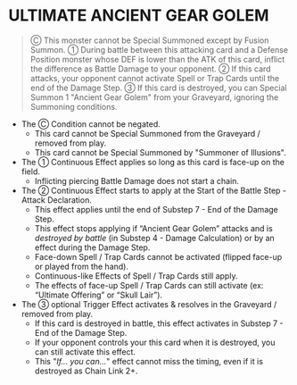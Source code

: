 # ULTIMATE ANCIENT GEAR GOLEM

> Ⓒ This monster cannot be Special Summoned except by Fusion Summon. ① During battle between this attacking card and a Defense Position monster whose DEF is lower than the ATK of this card, inflict the difference as Battle Damage to your opponent. ② If this card attacks, your opponent cannot activate Spell or Trap Cards until the end of the Damage Step. ③ If this card is destroyed, you can Special Summon 1 "Ancient Gear Golem" from your Graveyard, ignoring the Summoning conditions.

*   The Ⓒ Condition cannot be negated.
    *   This card cannot be Special Summoned from the Graveyard / removed from play.
    *   This card cannot be Special Summoned by "Summoner of Illusions".
*   The ① Continuous Effect applies so long as this card is face-up on the field.
    *   Inflicting piercing Battle Damage does not start a chain.
*   The ② Continuous Effect starts to apply at the Start of the Battle Step - Attack Declaration.
    *   This effect applies until the end of Substep 7 - End of the Damage Step.
    *   This effect stops applying if “Ancient Gear Golem” attacks and is _destroyed by battle_ (in Substep 4 - Damage Calculation) or by an effect during the Damage Step.
    *   Face-down Spell / Trap Cards cannot be activated (flipped face-up or played from the hand).
    *   Continuous-like Effects of Spell / Trap Cards still apply.
    *   The effects of face-up Spell / Trap Cards can still activate (ex: “Ultimate Offering” or “Skull Lair”).
*   The ③ optional Trigger Effect activates & resolves in the Graveyard / removed from play.
    *   If this card is destroyed in battle, this effect activates in Substep 7 - End of the Damage Step.
    *   If your opponent controls your this card when it is destroyed, you can still activate this effect.
    *   This "_If... you can..._" effect cannot miss the timing, even if it is destroyed as Chain Link 2+.
